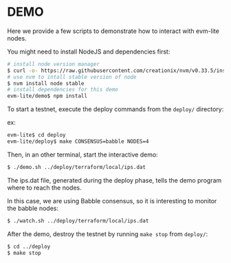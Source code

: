 # DEMO

Here we provide a few scripts to demonstrate how to interact with evm-lite
nodes.

You might need to install NodeJS and dependencies first:

```bash
# install node version manager
$ curl -o- https://raw.githubusercontent.com/creationix/nvm/v0.33.5/install.sh | bash
# use nvm to intall stable version of node
$ nvm install node stable
# install dependencies for this demo
evm-lite/demo$ npm install
```

To start a testnet, execute the deploy commands from the `deploy/` directory:

ex:

```bash
evm-lite$ cd deploy
evm-lite/deploy$ make CONSENSUS=babble NODES=4
```

Then, in an other terminal, start the interactive demo:

```bash
$ ./demo.sh ../deploy/terraform/local/ips.dat
```

The ips.dat file, generated during the deploy phase, tells the demo program
where to reach the nodes.

In this case, we are using Babble consensus, so it is interesting to monitor
the babble nodes:

```bash
$ ./watch.sh ../deploy/terraform/local/ips.dat
```

After the demo, destroy the testnet by running `make stop` from `deploy/`:

```bash
$ cd ../deploy
$ make stop
```
